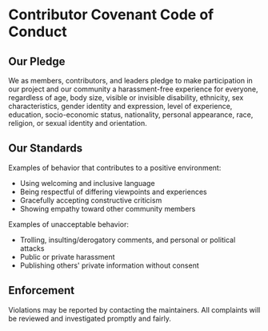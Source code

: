 # Contributor Covenant Code of Conduct

## Our Pledge

We as members, contributors, and leaders pledge to make participation in our project and our
community a harassment-free experience for everyone, regardless of age, body size, visible or
invisible disability, ethnicity, sex characteristics, gender identity and expression, level of
experience, education, socio-economic status, nationality, personal appearance, race, religion, or
sexual identity and orientation.

## Our Standards

Examples of behavior that contributes to a positive environment:

- Using welcoming and inclusive language
- Being respectful of differing viewpoints and experiences
- Gracefully accepting constructive criticism
- Showing empathy toward other community members

Examples of unacceptable behavior:

- Trolling, insulting/derogatory comments, and personal or political attacks
- Public or private harassment
- Publishing others' private information without consent

## Enforcement

Violations may be reported by contacting the maintainers. All complaints will be reviewed and
investigated promptly and fairly.
